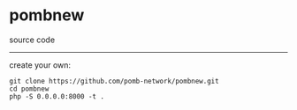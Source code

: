 # pombnew
source code
<hr>
create your own:
<pre><code>git clone https://github.com/pomb-network/pombnew.git
cd pombnew
php -S 0.0.0.0:8000 -t .</code></pre>
